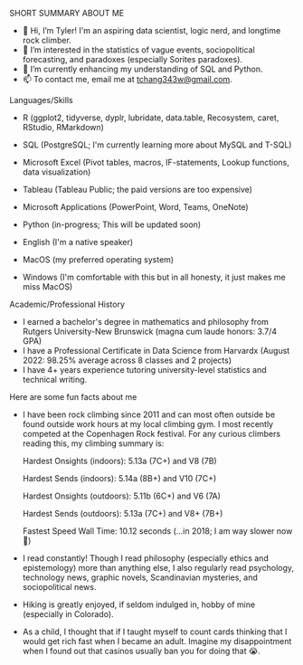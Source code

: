 SHORT SUMMARY ABOUT ME

- 👋 Hi, I’m Tyler! I'm an aspiring data scientist, logic nerd, and longtime rock climber.
- 👀 I’m interested in the statistics of vague events, sociopolitical forecasting, and paradoxes (especially Sorites paradoxes).
- 🌱 I’m currently enhancing my understanding of SQL and Python.
- 📫 To contact me, email me at tchang343w@gmail.com. 

Languages/Skills

- R (ggplot2, tidyverse, dyplr, lubridate, data.table, Recosystem, caret, RStudio, RMarkdown)
- SQL (PostgreSQL; I'm currently learning more about MySQL and T-SQL)
- Microsoft Excel (Pivot tables, macros, IF-statements, Lookup functions, data visualization)
- Tableau (Tableau Public; the paid versions are too expensive)
- Microsoft Applications (PowerPoint, Word, Teams, OneNote)
- Python (in-progress; This will be updated soon)

- English (I'm a native speaker)

- MacOS (my preferred operating system)
- Windows (I'm comfortable with this but in all honesty, it just makes me miss MacOS)

Academic/Professional History

- I earned a bachelor's degree in mathematics and philosophy from Rutgers University-New Brunswick (magna cum laude honors: 3.7/4 GPA)
- I have a Professional Certificate in Data Science from Harvardx (August 2022: 98.25% average across 8 classes and 2 projects)
- I have 4+ years experience tutoring university-level statistics and technical writing.

Here are some fun facts about me

- I have been rock climbing since 2011 and can most often outside be found outside work hours at my local climbing gym. I most recently competed at the Copenhagen Rock festival. For any curious climbers reading this, my climbing summary is:

  Hardest Onsights (indoors): 5.13a (7C+) and V8 (7B)
  
  Hardest Sends (indoors): 5.14a (8B+) and V10 (7C+)
  
  Hardest Onsights (outdoors): 5.11b (6C+) and V6 (7A)
  
  Hardest Sends (outdoors): 5.13a (7C+) and V8+ (7B+)
  
  Fastest Speed Wall Time: 10.12 seconds (...in 2018; I am way slower now 🐢)
  
- I read constantly! Though I read philosophy (especially ethics and epistemology) more than anything else, I also regularly read psychology, technology news, graphic novels, Scandinavian mysteries, and sociopolitical news.
- Hiking is greatly enjoyed, if seldom indulged in, hobby of mine (especially in Colorado).
- As a child, I thought that if I taught myself to count cards thinking that I would get rich fast when I became an adult. Imagine my disappointment when I found out that casinos usually ban you for doing that 😭.
